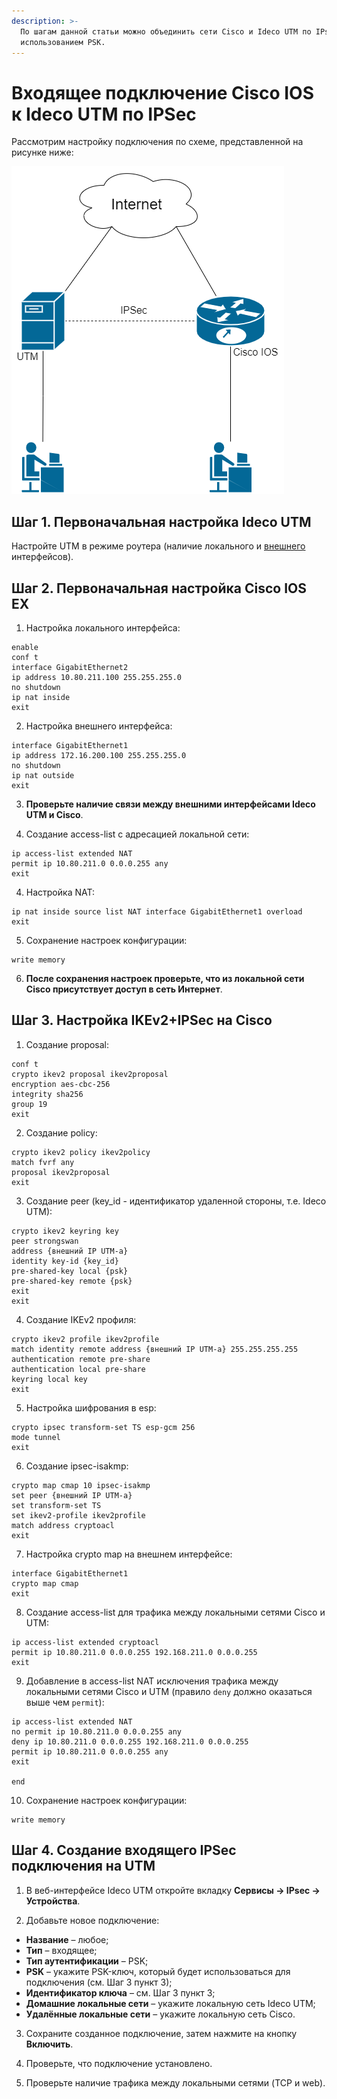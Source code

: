 ```yaml
---
description: >-
  По шагам данной статьи можно объединить сети Cisco и Ideco UTM по IPsec с
  использованием PSK.
---
```


# Входящее подключение Cisco IOS к Ideco UTM по IPSec

Рассмотрим настройку подключения по схеме, представленной на рисунке ниже:

![](../../../../.gitbook/assets/dia1.png)

## Шаг 1. Первоначальная настройка Ideco UTM 

Настройте UTM в режиме роутера \(наличие локального и [внешнего](../../../connection-to-provider/ethernet-connection.md) интерфейсов\).

## Шаг 2. Первоначальная настройка Cisco IOS EX

1. Настройка локального интерфейса:

```text
enable
conf t
interface GigabitEthernet2
ip address 10.80.211.100 255.255.255.0
no shutdown
ip nat inside
exit
```

2. Настройка внешнего интерфейса:

```text
interface GigabitEthernet1
ip address 172.16.200.100 255.255.255.0
no shutdown
ip nat outside
exit
```

3. **Проверьте наличие связи между внешними интерфейсами Ideco UTM и Cisco**.

4. Создание access-list с адресацией локальной сети:

```text
ip access-list extended NAT
permit ip 10.80.211.0 0.0.0.255 any
exit
```

4. Настройка NAT:

```text
ip nat inside source list NAT interface GigabitEthernet1 overload
exit
```

5. Сохранение настроек конфигурации:

```text
write memory
```

6. **После сохранения настроек проверьте, что из локальной сети Cisco присутствует доступ в сеть Интернет**.

## Шаг 3. Настройка IKEv2+IPSec на Cisco

1. Создание proposal:

```text
conf t
crypto ikev2 proposal ikev2proposal 
encryption aes-cbc-256
integrity sha256
group 19
exit
```

2. Создание policy:

```text
crypto ikev2 policy ikev2policy 
match fvrf any
proposal ikev2proposal
exit
```

3. Создание peer \(key\_id - идентификатор удаленной стороны, т.е. Ideco UTM\):

```text
crypto ikev2 keyring key
peer strongswan
address {внешний IP UTM-a}
identity key-id {key_id}
pre-shared-key local {psk}
pre-shared-key remote {psk}
exit
exit
```

4. Создание IKEv2 профиля:

```text
crypto ikev2 profile ikev2profile
match identity remote address {внешний IP UTM-a} 255.255.255.255 
authentication remote pre-share
authentication local pre-share
keyring local key 
exit
```

5. Настройка шифрования в esp:

```text
crypto ipsec transform-set TS esp-gcm 256 
mode tunnel
exit
```

6. Создание ipsec-isakmp:

```text
crypto map cmap 10 ipsec-isakmp 
set peer {внешний IP UTM-a}
set transform-set TS 
set ikev2-profile ikev2profile
match address cryptoacl
exit
```

7. Настройка crypto map на внешнем интерфейсе:

```text
interface GigabitEthernet1
crypto map cmap
exit
```

8. Создание access-list для трафика между локальными сетями Cisco и UTM:

```text
ip access-list extended cryptoacl
permit ip 10.80.211.0 0.0.0.255 192.168.211.0 0.0.0.255
exit
```

9. Добавление в access-list NAT исключения трафика между локальными сетями Cisco и UTM \(правило `deny` должно оказаться выше чем `permit`\):

```text
ip access-list extended NAT 
no permit ip 10.80.211.0 0.0.0.255 any
deny ip 10.80.211.0 0.0.0.255 192.168.211.0 0.0.0.255
permit ip 10.80.211.0 0.0.0.255 any
exit

end
```

10. Сохранение настроек конфигурации:

```text
write memory
```

## Шаг 4. Создание входящего IPSec подключения на UTM

1. В веб-интерфейсе Ideco UTM откройте вкладку **Сервисы -&gt; IPsec -&gt; Устройства**.

2. Добавьте новое подключение:

* **Название** – любое;
* **Тип** – входящее;
* **Тип аутентификации** – PSK;
* **PSK** – укажите PSK-ключ, который будет использоваться для подключения \(см. Шаг 3 пункт 3\);
* **Идентификатор ключа** – см. Шаг 3 пункт 3;
* **Домашние локальные сети** – укажите локальную сеть Ideco UTM;
* **Удалённые локальные сети** – укажите локальную сеть Cisco.

3. Сохраните созданное подключение, затем нажмите на кнопку **Включить**.

4. Проверьте, что подключение установлено.

5. Проверьте наличие трафика между локальными сетями \(TCP и web\).



